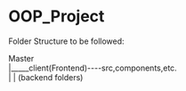 # OOP_Project

Folder Structure to be followed:

Master
<br>
  |_____client(Frontend)----src,components,etc.
  <br>
  |
  |
 (backend folders)
